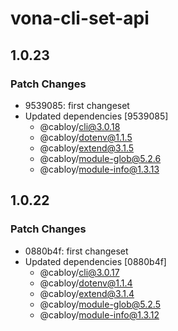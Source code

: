 # vona-cli-set-api

## 1.0.23

### Patch Changes

- 9539085: first changeset
- Updated dependencies [9539085]
  - @cabloy/cli@3.0.18
  - @cabloy/dotenv@1.1.5
  - @cabloy/extend@3.1.5
  - @cabloy/module-glob@5.2.6
  - @cabloy/module-info@1.3.13

## 1.0.22

### Patch Changes

- 0880b4f: first changeset
- Updated dependencies [0880b4f]
  - @cabloy/cli@3.0.17
  - @cabloy/dotenv@1.1.4
  - @cabloy/extend@3.1.4
  - @cabloy/module-glob@5.2.5
  - @cabloy/module-info@1.3.12
